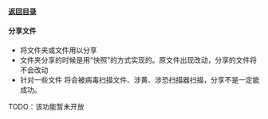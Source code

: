 #### [返回目录](README.md)
#### 分享文件

* 将文件夹或文件用以分享
* 文件夹分享的时候是用“快照”的方式实现的。原文件出现改动，分享的文件将不会改动
* 针对一些文件 将会被病毒扫描文件、涉黄、涉恐扫描器扫描，分享不是一定能成功。

TODO：该功能暂未开放
